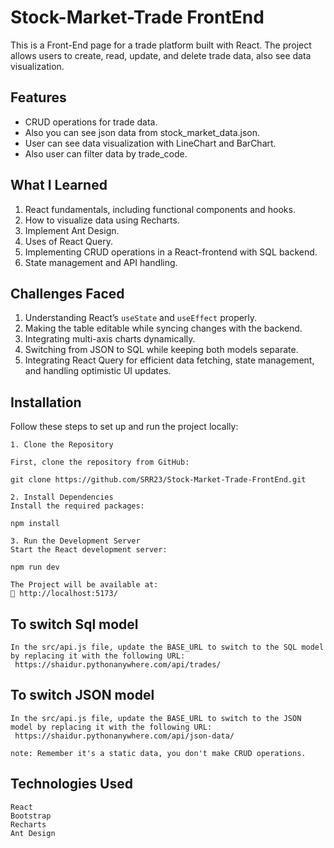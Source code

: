 
# Stock-Market-Trade FrontEnd

This is a Front-End page for a trade platform built with React. The project allows users to create, read, update, and delete trade data, also see data visualization.


## Features

- CRUD operations for trade data.
- Also you can see json data from stock_market_data.json.
- User can see data visualization with LineChart and BarChart.
- Also user can filter data by trade_code.

## What I Learned

1. React fundamentals, including functional components and hooks.
2. How to visualize data using Recharts.
3. Implement Ant Design.
4. Uses of React Query.
5. Implementing CRUD operations in a React-frontend with SQL backend.
6. State management and API handling.

## Challenges Faced

1. Understanding React’s `useState` and `useEffect` properly.
2. Making the table editable while syncing changes with the backend.
3. Integrating multi-axis charts dynamically.
4. Switching from JSON to SQL while keeping both models separate.
5. Integrating React Query for efficient data fetching, 
   state management, and handling optimistic UI updates.

## Installation

Follow these steps to set up and run the project locally:


    1. Clone the Repository

    First, clone the repository from GitHub:

    git clone https://github.com/SRR23/Stock-Market-Trade-FrontEnd.git

    2. Install Dependencies
    Install the required packages:

    npm install

    3. Run the Development Server
    Start the React development server:

    npm run dev

    The Project will be available at:
    📌 http://localhost:5173/

## To switch Sql model

    In the src/api.js file, update the BASE_URL to switch to the SQL model by replacing it with the following URL:
     https://shaidur.pythonanywhere.com/api/trades/
    
## To switch JSON model

    In the src/api.js file, update the BASE_URL to switch to the JSON model by replacing it with the following URL:
     https://shaidur.pythonanywhere.com/api/json-data/

    note: Remember it's a static data, you don't make CRUD operations.

## Technologies Used

    React
    Bootstrap
    Recharts
    Ant Design
